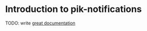 # Introduction to pik-notifications

TODO: write [great documentation](http://jacobian.org/writing/what-to-write/)
